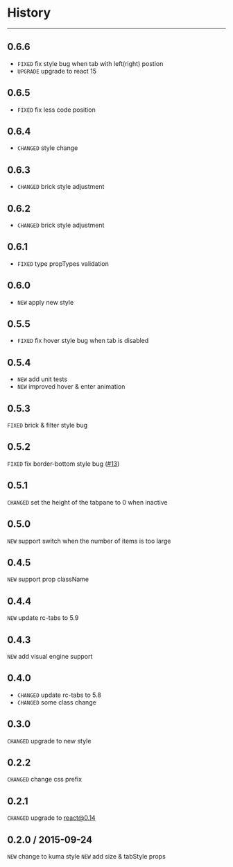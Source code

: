 # History
----

## 0.6.6

* `FIXED` fix style bug when tab with left(right) postion
* `UPGRADE` upgrade to react 15

## 0.6.5

* `FIXED` fix less code position

## 0.6.4

* `CHANGED` style change

## 0.6.3

* `CHANGED` brick style adjustment

## 0.6.2

* `CHANGED` brick style adjustment

## 0.6.1

* `FIXED` type propTypes validation

## 0.6.0

* `NEW` apply new style

## 0.5.5

* `FIXED` fix hover style bug when tab is disabled

## 0.5.4

* `NEW` add unit tests
* `NEW` improved hover & enter animation

## 0.5.3

`FIXED` brick & filter style bug

## 0.5.2

`FIXED` fix border-bottom style bug ([#13](https://github.com/uxcore/uxcore-tabs/issues/13))

## 0.5.1
`CHANGED` set the height of the tabpane to 0 when inactive

## 0.5.0
`NEW` support switch when the number of items is too large

## 0.4.5
`NEW` support prop className 

## 0.4.4
`NEW` update rc-tabs to 5.9

## 0.4.3

`NEW` add visual engine support

## 0.4.0
* `CHANGED` update rc-tabs to 5.8
* `CHANGED` some class change

## 0.3.0
`CHANGED` upgrade to new style

## 0.2.2
`CHANGED` change css prefix

## 0.2.1
`CHANGED` upgrade to react@0.14

## 0.2.0 / 2015-09-24

`NEW` change to kuma style
`NEW` add size & tabStyle props
